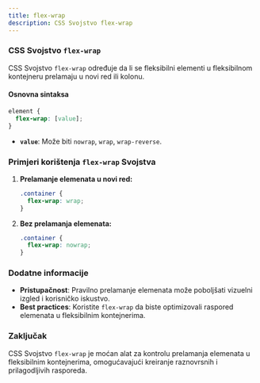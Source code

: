 ```yaml
---
title: flex-wrap
description: CSS Svojstvo flex-wrap
---
```


### CSS Svojstvo `flex-wrap`

CSS Svojstvo `flex-wrap` određuje da li se fleksibilni elementi u fleksibilnom kontejneru prelamaju u novi red ili kolonu.

#### Osnovna sintaksa

```css
element {
  flex-wrap: [value];
}
```

- **`value`**: Može biti `nowrap`, `wrap`, `wrap-reverse`.

### Primjeri korištenja `flex-wrap` Svojstva

1. **Prelamanje elemenata u novi red:**

   ```css
   .container {
     flex-wrap: wrap;
   }
   ```

2. **Bez prelamanja elemenata:**

   ```css
   .container {
     flex-wrap: nowrap;
   }
   ```

### Dodatne informacije

- **Pristupačnost**: Pravilno prelamanje elemenata može poboljšati vizuelni izgled i korisničko iskustvo.
- **Best practices**: Koristite `flex-wrap` da biste optimizovali raspored elemenata u fleksibilnim kontejnerima.

### Zaključak

CSS Svojstvo `flex-wrap` je moćan alat za kontrolu prelamanja elemenata u fleksibilnim kontejnerima, omogućavajući kreiranje raznovrsnih i prilagodljivih rasporeda.
